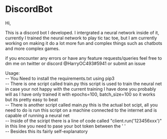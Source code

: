 # DiscordBot

Hi,
  
This is a discord bot I developed. I intergrated a neural network inside of it, currently I trained the neural network to play tic tac toe, but I am currently working on making it do a lot more fun and complex things such as chatbots and more complex games.

if you encounter any errors or have any feature requests/queries feel free to dm me on twitter or discord @HarryOC493#5941 or submit an issue

Usage:  
  -- You Need to install the requirements.txt using pip3  
  -- There is one script called train.py this script is used to train the neural net in case your not happy with the current training I have done you probably will as I have only trained it with epochs=100, batch_size=100 so it works but its pretty easy to beat  
  -- There is another script called main.py this is the actual bot scipt, all you need to do is run this script on a machine connected to the internet and is 
     capable of running a neural net  
  -- Inside of the sciript there is a line of code called "client.run('123456xxx')" in this line you need to pase your bot token between the ' '  
  -- Besides this its fairly self-explanatory  
